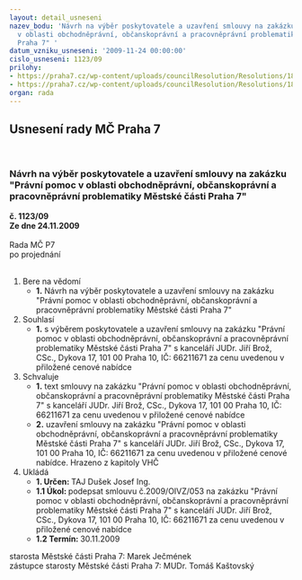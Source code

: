 ```yaml
---
layout: detail_usneseni
nazev_bodu: 'Návrh na výběr poskytovatele a uzavření smlouvy na zakázku "Právní pomoc
  v oblasti obchodněprávní, občanskoprávní a pracovněprávní problematiky Městské části
  Praha 7" '
datum_vzniku_usneseni: '2009-11-24 00:00:00'
cislo_usneseni: 1123/09
prilohy:
- https://praha7.cz/wp-content/uploads/councilResolution/Resolutions/18291/59-n%c3%a1vrh_sop_053_op.doc
- https://praha7.cz/wp-content/uploads/councilResolution/Resolutions/18291/59-popt%c3%a1vka__bro%c5%be.doc
organ: rada
---
```

<div id="ucUsn_pList" class="usn">
	<span><h2>Usnesení rady MČ Praha 7 </h2>
<br></span><div class="standBody">
<span><h3>Návrh na výběr poskytovatele a uzavření smlouvy na zakázku "Právní pomoc v oblasti obchodněprávní, občanskoprávní a pracovněprávní problematiky Městské části Praha 7" </h3></span><div class="center">
		<strong>č. 1123/09</strong><br>
	</div>
<div class="center">
		<strong>Ze dne 24.11.2009</strong><br><br>
	</div>Rada MČ P7<br> po projednání<br><br><ol>
<li>Bere na vědomí<ul><li>
<strong>1.</strong> Návrh na výběr poskytovatele a uzavření smlouvy na zakázku "Právní pomoc v oblasti obchodněprávní, občanskoprávní a pracovněprávní problematiky Městské části Praha 7" </li></ul>
</li>
<li>Souhlasí<ul><li>
<strong>1.</strong> s výběrem poskytovatele a uzavření smlouvy na zakázku "Právní pomoc v oblasti obchodněprávní, občanskoprávní a pracovněprávní problematiky Městské části Praha 7" s kanceláří  JUDr. Jiří Brož, CSc., Dykova 17, 101 00 Praha 10,          IČ: 66211671 za cenu uvedenou v přiložené cenové nabídce</li></ul>
</li>
<li>Schvaluje<ul>
<li>
<strong>1.</strong> text smlouvy na zakázku  "Právní pomoc v oblasti obchodněprávní, občanskoprávní a pracovněprávní problematiky Městské části Praha 7" s kanceláří  JUDr. Jiří Brož, CSc., Dykova 17, 101 00 Praha 10, IČ: 66211671  za cenu uvedenou v přiložené cenové nabídce</li>
<li>
<strong>2.</strong> uzavření smlouvy na zakázku "Právní pomoc v oblasti obchodněprávní, občanskoprávní a pracovněprávní problematiky Městské části Praha 7" s kanceláří  JUDr. Jiří Brož, CSc., Dykova 17, 101 00 Praha 10, IČ: 66211671  za cenu uvedenou v přiložené cenové nabídce. Hrazeno z kapitoly VHČ   </li>
</ul>
</li>
<li>Ukládá<ul>
<li>
<strong>1. Určen: </strong>TAJ Dušek Josef Ing.</li>
<li>
<strong>1.1 Úkol: </strong>    podepsat smlouvu č.2009/OIVZ/053 na zakázku "Právní pomoc v oblasti obchodněprávní, občanskoprávní a pracovněprávní problematiky Městské části Praha 7" s kanceláří  JUDr. Jiří Brož, CSc., Dykova 17, 101 00 Praha 10, IČ: 66211671  za cenu uvedenou v přiložené cenové nabídce</li>
<li>
<strong>1.2 Termín: </strong>30.11.2009</li>
</ul>
</li>
</ol>starosta Městské části Praha 7: Marek Ječmének<br>zástupce starosty Městské části Praha 7: MUDr. Tomáš Kaštovský 
</div>
</div>